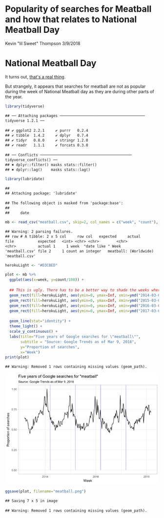 Popularity of searches for Meatball and how that relates to National Meatball Day
================
Kevin "lil Sweet" Thompson
3/9/2018

National Meatball Day
=====================

It turns out, [that's a real thing](https://www.google.com/search?q=international+meatball+day&oq=international+meatball+day&aqs=chrome..69i57j0.3576j0j7&sourceid=chrome&ie=UTF-8).

But strangely, it appears that searches for meatball are not as popular during the week of National Meatball day as they are during other parts of the year.

``` r
library(tidyverse)
```

    ## ── Attaching packages ─────────────────────────────────────── tidyverse 1.2.1 ──

    ## ✔ ggplot2 2.2.1     ✔ purrr   0.2.4
    ## ✔ tibble  1.4.2     ✔ dplyr   0.7.4
    ## ✔ tidyr   0.8.0     ✔ stringr 1.2.0
    ## ✔ readr   1.1.1     ✔ forcats 0.3.0

    ## ── Conflicts ────────────────────────────────────────── tidyverse_conflicts() ──
    ## ✖ dplyr::filter() masks stats::filter()
    ## ✖ dplyr::lag()    masks stats::lag()

``` r
library(lubridate)
```

    ## 
    ## Attaching package: 'lubridate'

    ## The following object is masked from 'package:base':
    ## 
    ##     date

``` r
mb <- read_csv("meatball.csv", skip=2, col_names = c("week", "count"), col_types = cols(week=col_date(), count=col_integer()))
```

    ## Warning: 2 parsing failures.
    ## row # A tibble: 2 x 5 col     row col   expected     actual                file           expected   <int> <chr> <chr>        <chr>                 <chr>          actual 1     1 week  "date like " Week                  'meatball.csv' file 2     1 count an integer   meatball: (Worldwide) 'meatball.csv'

``` r
herokuLight <- "#D3CBED"
```

``` r
plot <- mb %>%
  ggplot(aes(x=week, y=count/100)) +
  
  ## This is ugly. There has to be a better way to shade the weeks where meatball day fell
  geom_rect(fill=herokuLight, aes(ymin=0, ymax=Inf, xmin=ymd("2014-03-09"), xmax=ymd("2014-03-16"))) + 
  geom_rect(fill=herokuLight, aes(ymin=0, ymax=Inf, xmin=ymd("2015-03-08"), xmax=ymd("2015-03-15"))) +
  geom_rect(fill=herokuLight, aes(ymin=0, ymax=Inf, xmin=ymd("2016-03-06"), xmax=ymd("2016-03-13"))) +
  geom_rect(fill=herokuLight, aes(ymin=0, ymax=Inf, xmin=ymd("2017-03-05"), xmax=ymd("2017-03-12"))) +
  
  geom_line(stat="identity") +
  theme_light() +
  scale_y_continuous() + 
  labs(title="Five years of Google searches for \"meatball\"",
       subtitle = "Source: Google Trends as of Mar 9, 2018",
       y="Proportion of searches",
       x="Week")
print(plot)
```

    ## Warning: Removed 1 rows containing missing values (geom_path).

![](meatball_files/figure-markdown_github-ascii_identifiers/viz-1.png)

``` r
ggsave(plot, filename="meatball.png")
```

    ## Saving 7 x 5 in image

    ## Warning: Removed 1 rows containing missing values (geom_path).
